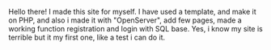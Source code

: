 Hello there! I made this site for myself. 
I have used a template, and make it on PHP, and also i made it with "OpenServer", add few pages, made a working function registration and login with SQL base. Yes, i know my site is terrible but it my first one, like a test i can do it.

